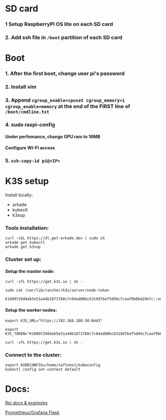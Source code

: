 # SD card
### 1 Setup RaspberryPI OS lite on each SD card
### 2. Add ssh file in ```/boot``` partition of each SD card

# Boot
### 1. After the first boot, change user pi's password
### 2. Install vim
### 3. Append ```cgroup_enable=cpuset cgroup_memory=1 cgroup_enable=memory``` at the end of the FIRST line of ```/boot/cmdline.txt```
### 4. sudo raspi-config
#### Under perfomance, change GPU ram to 16MB
#### Configure WI-FI access
### 5. ```ssh-copy-id pi@<IP> ```
# K3S setup
Install locally:
- arkade
- kubectl
- k3sup

### Tools installation:
```
curl -sSL https://dl.get-arkade.dev | sudo sh
arkade get kubectl
arkade get k3sup
```

### Cluster set up: 
#### Setup the master node: 
```
curl -sfL https://get.k3s.io | sh -

sudo cat /var/lib/rancher/k3s/server/node-token

K1089729d4ab5e51a44b1871768c7c04ad80bc6319d7bef5d94c7caaf9b0bd29efc::node:1fcdc14840494f3ebdcad635c7b7a9b7
```

#### Setup the worker nodes: 
```
export K3S_URL="https://192.168.100.50:6443"

export K3S_TOKEN="K1089729d4ab5e51a44b1871768c7c04ad80bc6319d7bef5d94c7caaf9b0bd29efc::node:1fcdc14840494f3ebdcad635c7b7a9b7"

curl -sfL https://get.k3s.io | sh -
```
### Connect to the cluster:

```
export KUBECONFIG=/home/saftone1/kubeconfig
kubectl config set-context default
```

# Docs:
[Rpi docs & examples](https://leanpub.com/RPiMRE/read#leanpub-auto-record-the-system-information-values)

[Prometheus/Grafana Flask](https://levelup.gitconnected.com/setting-up-a-local-weather-station-using-dht11-docker-prometheus-and-grafana-on-a-raspberry-pi-a5f928addc34)